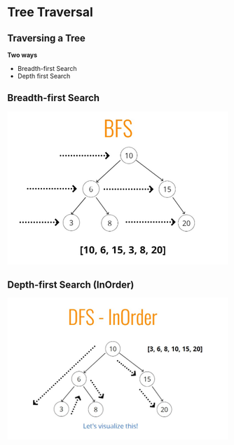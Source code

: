 # Tree Traversal

## Traversing a Tree
**Two ways**
- Breadth-first Search
- Depth first Search

## Breadth-first Search
![Breadth first Search](./bfs.jpg)

## Depth-first Search (InOrder)
![Depth first seach in order](./dfs.jpg)